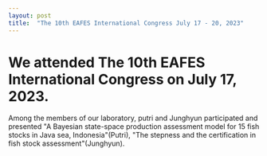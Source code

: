 ```yaml
---
layout: post
title:  "The 10th EAFES International Congress July 17 - 20, 2023"
---
```


# We attended The 10th EAFES International Congress on July 17, 2023.

Among the members of our laboratory, putri and Junghyun participated and presented "A Bayesian state-space production assessment model for 15 fish stocks in Java sea, Indonesia"(Putri), "The stepness and the certification in fish stock assessment"(Junghyun).
